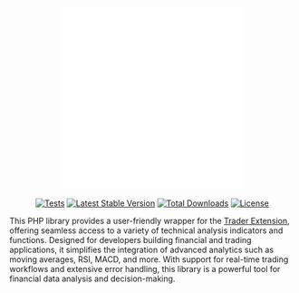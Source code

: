 <p align="center">
<img src="https://raw.githubusercontent.com/timirey/trader-php/main/.github/logo.svg" alt="Trader PHP" width="320">
</p>


<p align="center">
<a href="https://github.com/timirey/trader-php/actions"><img src="https://github.com/timirey/trader-php/actions/workflows/tests.yml/badge.svg" alt="Tests"></a>
<a href="https://packagist.org/packages/timirey/trader-php"><img src="https://img.shields.io/packagist/v/timirey/trader-php" alt="Latest Stable Version"></a>
<a href="https://packagist.org/packages/timirey/trader-php"><img src="https://img.shields.io/packagist/dt/timirey/trader-php" alt="Total Downloads"></a>
<a href="https://packagist.org/packages/timirey/trader-php"><img src="https://img.shields.io/packagist/l/timirey/trader-php" alt="License"></a>
</p>

This PHP library provides a user-friendly wrapper for the [Trader Extension](https://www.php.net/manual/en/book.trader.php), offering seamless access to a variety of technical analysis indicators and functions. Designed for developers building financial and trading applications, it simplifies the integration of advanced analytics such as moving averages, RSI, MACD, and more. With support for real-time trading workflows and extensive error handling, this library is a powerful tool for financial data analysis and decision-making.
